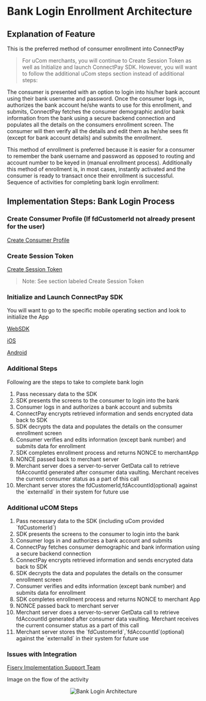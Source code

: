 # Bank Login Enrollment Architecture

## Explanation of Feature

This is the preferred method of consumer enrollment into ConnectPay

>For uCom merchants, you will continue to Create Session Token as well as Initialize and launch ConnectPay SDK. However, you will want to follow the additional uCom steps section instead of additional steps:

The consumer is presented with an option to login into his/her bank account using their bank username and password. Once the consumer logs in, authorizes the bank account he/she wants to use for this enrollment, and submits, ConnectPay fetches the consumer demographic and/or bank information from the bank using a secure backend connection and populates all the details on the consumers enrollment screen. The consumer will then verify all the details and edit them as he/she sees fit (except for bank account details) and submits the enrollment.

This method of enrollment is preferred because it is easier for a consumer to remember the bank username and password as opposed to routing and account number to be keyed in (manual enrollment process). Additionally this method of enrollment is, in most cases, instantly activated and the consumer is ready to transact once their enrollment is successful.
Sequence of activities for completing bank login enrollment:


## Implementation Steps: Bank Login Process

### Create Consumer Profile (If fdCustomerId not already present for the user) 

[Create Consumer Profile](?path=./docs/implementationguide.md)

### Create Session Token 

[Create Session Token](?path=./docs/implementationguide.md)
>Note: See section labeled Create Session Token


### Initialize and Launch ConnectPay SDK 
You will want to go to the specific mobile operating section and look to initialize the App

[WebSDK](?path=./docs/websdk.md)

[iOS](?path=./docs/iossdk.md)

[Android](?path=./docs/androidsdk.md)



### Additional Steps
<p>Following are the steps to take to complete bank login</p>
<ol>
  <li>Pass necessary data to the SDK </li>
  <li>SDK presents the screens to the consumer to login into the bank </li>
  <li>Consumer logs in and authorizes a bank account and submits</li>
  <li>ConnectPay encrypts retrieved information and sends encrypted data back to SDK</li>
  <li>SDK decrypts the data and populates the details on the consumer enrollment screen</li>
  <li>Consumer verifies and edits information (except bank number) and submits data for enrollment</li>
  <li>SDK completes enrollment process and returns NONCE to merchantApp</li>
  <li>NONCE passed back to merchant server</li>
  <li>Merchant server does a server-to-server GetData call to retrieve fdAccountId generated after consumer data vaulting. Merchant receives the current consumer status as a part of this call</li>
  <li>Merchant server stores the fdCustomerId,fdAccountId(optional) against the `externalId` in their system for future use</li>
</ol>

### Additional uCOM Steps
<ol>
<li>Pass necessary data to the SDK (including uCom provided `fdCustomerId`)</li>
<li>SDK presents the screens to the consumer to login into the bank </li>
<li>Consumer logs in and authorizes a bank account and submits</li>
<li>ConnectPay fetches consumer demographic and bank information using a secure backend connection</li>
<li>ConnectPay encrypts retrieved information and sends encrypted data back to SDK</li>
<li>SDK decrypts the data and populates the details on the consumer enrollment screen</li>
<li>Consumer verifies and edits information (except bank number) and submits data for enrollment</li>
<li>SDK completes enrollment process and returns NONCE to merchant App</li>
<li>NONCE passed back to merchant server</li>
<li>Merchant server does a server-to-server GetData call to retrieve fdAccountId generated after consumer data vaulting. Merchant receives the current consumer status as a part of this call</li>
<li>Merchant server stores the `fdCustomerId`,`fdAccountId`(optional) against the `externalId` in their system for future use</li>
</ol>

### Issues with Integration

[Fiserv Implementation Support Team](mailto:DL-GBL-VASDelivery@fiserv.com)

Image on the flow of the activity
<center><img src="https://raw.githubusercontent.com/Fiserv/connect-pay/develop/assets/images/Online Bank Login Enrollment Architecture.png" alt="Bank Login Architecture" class="center"></center>

